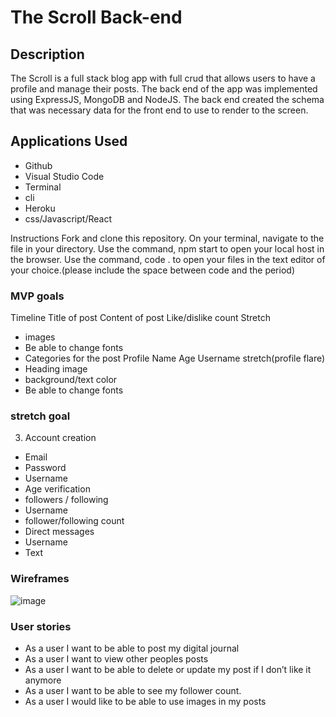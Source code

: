 # The Scroll Back-end

## Description

The Scroll is a full stack blog app with full crud that allows users to have a profile and manage their posts. The back end of the app was implemented using ExpressJS, MongoDB and NodeJS. The back end created the schema that was necessary data for the front end to use to render to the screen.


## Applications Used
- Github
- Visual Studio Code
- Terminal
- cli
- Heroku
- css/Javascript/React

Instructions
Fork and clone this repository.
On your terminal, navigate to the file in your directory.
Use the command, npm start to open your local host in the browser.
Use the command, code . to open your files in the text editor of your choice.(please include the space between code and the period)

### MVP goals

Timeline
Title of post
Content of post
Like/dislike count
Stretch
- images
- Be able to change fonts
- Categories for the post
Profile
Name
Age
Username
stretch(profile flare)
- Heading image
- background/text color
- Be able to change fonts

### stretch goal
3. Account creation
- Email
- Password
- Username
- Age verification
- followers / following
- Username
- follower/following count
- Direct messages
- Username
- Text

### Wireframes
![image](https://media.git.generalassemb.ly/user/32677/files/59932c00-64a9-11eb-9004-8c71c024ce97)

### User stories
- As a user I want to be able to post my digital journal
- As a user I want to view other peoples posts
- As a user I want to be able to delete or update my post if I don’t like it anymore
- As a user I want to be able to see my follower count.
- As a user I would like to be able to use images in my posts


